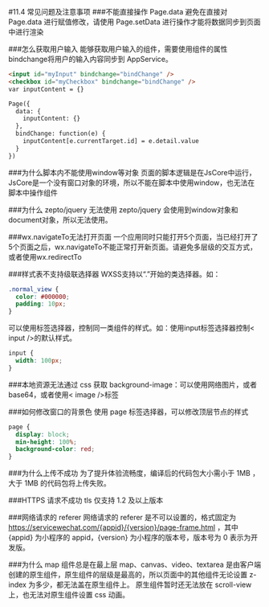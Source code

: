 #11.4 常见问题及注意事项
###不能直接操作 Page.data
避免在直接对 Page.data 进行赋值修改，请使用 Page.setData 进行操作才能将数据同步到页面中进行渲染

###怎么获取用户输入
能够获取用户输入的组件，需要使用组件的属性bindchange将用户的输入内容同步到 AppService。

```html
<input id="myInput" bindchange="bindChange" />
<checkbox id="myCheckbox" bindchange="bindChange" />
var inputContent = {}

Page({
  data: {
    inputContent: {}
  },
  bindChange: function(e) {
    inputContent[e.currentTarget.id] = e.detail.value
  }
})
```
###为什么脚本内不能使用window等对象
页面的脚本逻辑是在JsCore中运行，JsCore是一个没有窗口对象的环境，所以不能在脚本中使用window，也无法在脚本中操作组件

###为什么 zepto/jquery 无法使用
zepto/jquery 会使用到window对象和document对象，所以无法使用。

###wx.navigateTo无法打开页面
一个应用同时只能打开5个页面，当已经打开了5个页面之后，wx.navigateTo不能正常打开新页面。请避免多层级的交互方式，或者使用wx.redirectTo

###样式表不支持级联选择器
WXSS支持以“.”开始的类选择器。如：
```css
.normal_view {
  color: #000000;
  padding: 10px;
}
```
可以使用标签选择器，控制同一类组件的样式。如：使用input标签选择器控制&lt; input /&gt;的默认样式。
```css
input {
  width: 100px;
}
```
###本地资源无法通过 css 获取
background-image：可以使用网络图片，或者 base64，或者使用&lt; image /&gt;标签

###如何修改窗口的背景色
使用 page 标签选择器，可以修改顶层节点的样式
```css
page {
  display: block;
  min-height: 100%;
  background-color: red;
}
```

###为什么上传不成功
为了提升体验流畅度，编译后的代码包大小需小于 1MB ，大于 1MB 的代码包将上传失败。

###HTTPS 请求不成功
tls 仅支持 1.2 及以上版本

###网络请求的 referer
网络请求的 referer 是不可以设置的，格式固定为 https://servicewechat.com/{appid}/{version}/page-frame.html ，其中 {appid} 为小程序的 appid，{version} 为小程序的版本号，版本号为 0 表示为开发版。

###为什么 map 组件总是在最上层
map、canvas、video、textarea 是由客户端创建的原生组件，原生组件的层级是最高的，所以页面中的其他组件无论设置 z-index 为多少，都无法盖在原生组件上。 原生组件暂时还无法放在 scroll-view 上，也无法对原生组件设置 css 动画。